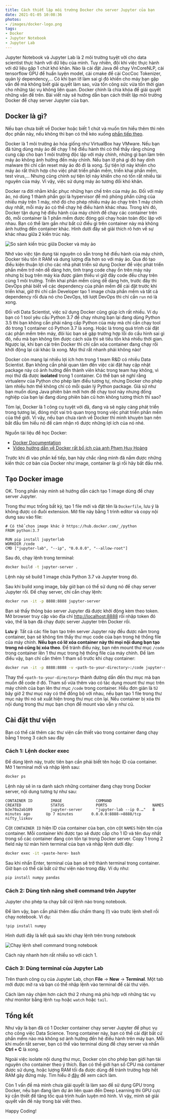 ```yaml
---
title: Cách thiết lập môi trường Docker cho server Jupyter của bạn
date: 2021-01-05 10:08:36
photos:
- /images/docker-logo.png
tags:
- Docker
- Jupyter Notebook
- Jupyter Lab
---
```

Jupyter Notebook và Jupyter Lab là 2 môi trường tuyệt vời cho data scientist thực hành với dữ liệu của mình. Tuy nhiên, đôi khi việc thực hành với dữ liệu gặp 1 chút khó khăn. Nào là cài đặt Java để chạy VnCoreNLP, cài tensorflow GPU để huấn luyện model, cài cmake để cài CocCoc Tokenizer, quản lý dependency,... Có khi bạn lỡ làm sai gì đó khiến cho máy bạn gặp vấn đề mà không biết giải quyết làm sao, vừa tốn công sức vừa tốn thời gian cho những tác vụ không liên quan. Docker chính là chìa khóa để giái quyết những vấn đề trên. Bài viết này sẽ hướng dẫn bạn cách thiết lập môi trường Docker để chạy server Jupyter của bạn.

## Docker là gì?

Nếu bạn chưa biết về Docker hoặc biết 1 chút và muốn tìm hiểu thêm thì nên đọc phần này, nếu không thì bạn có thể kéo xuống [phần tiếp theo](#Tao-Docker-image).

Docker là 1 môi trường ảo hóa giống như VirtualBox hay VMware. Nếu bạn đã từng dùng máy ảo để chạy 1 hệ điều hành thì có thể thấy rằng chúng cung cấp cho bạn 1 môi trường độc lập với máy chính, những gì bạn làm trên máy ảo không ảnh hưởng đến máy chính. Nếu bạn lỡ phá gì đó hay dính malware thì chỉ cần reset máy ảo đó đi là xong. Sự tiện lợi này khiến cho máy ảo rất thích hợp cho việc phát triển phần mềm, triển khai phần mềm, test virus,... Nhưng cũng chính sự tiện lợi này khiến cho nó tốn rất nhiều tài nguyên của máy. Vì vậy, việc sử dụng máy ảo tương đối khó khăn.

Docker ra đời nhằm khắc phục những hạn chế trên của máy ảo. Đối với máy ảo, nó dùng 1 thành phần gọi là hypervisor để mô phỏng phần cứng của nhiều máy trên 1 máy, nhờ đó cho phép nhiều máy ảo chạy trên 1 máy chính duy nhất, mỗi máy ảo có thể chạy hệ điều hành khác nhau. Trong khi đó, Docker tận dụng hệ điều hành của máy chính để chạy các container trên đó, mỗi container là 1 phần mềm được đóng gói chạy hoàn toàn độc lập với nhau. Bạn có thể làm gần như bất cứ điều gì trên container này mà không ảnh hướng đến container khác. Hình dưới đây sẽ giải thích rõ hơn về sự khác nhau giữa 2 kiến trúc này.

![So sánh kiến trúc giữa Docker và máy ảo](docker.png)

Nhờ vào việc tận dụng tài nguyên có sẵn trong hệ điều hành của máy chính, Docker tiêu tốn ít RAM và dung lượng đĩa hơn so với máy ảo. Qua đó tạo điều kiện thuận lợi cho các nhà phát triển sử dụng Docker để việc phát triển phần mềm trở nên dễ dàng hơn, tình trạng code chạy ổn trên máy này nhưng bị bug trên máy kia được giảm thiểu vì giờ đây code đều chạy trên cùng 1 môi trường. Triển khai phần mềm cũng dễ dàng hơn, trước đây thì DevOps phải biết về các dependency của phần mềm để cài đặt trước khi triển khai, giờ thì chỉ cần Developer tạo 1 image chứa phần mềm và tất cả dependency rồi đưa nó cho DevOps, tới lượt DevOps thì chỉ cần `run` nó là xong.

Đối với Data Scientist, việc sử dụng Docker cũng giúp ích rất nhiều. Ví dụ bạn có 1 tool yêu cầu Python 3.7 để chạy nhưng bạn lại đang dùng Python 3.5 thì bạn không cần phải nâng cấp Python của máy mà chỉ cần chạy tool đó trong 1 container có Python 3.7 là xong. Hoặc là trong quá trình cài đặt các phần mềm trên máy, đôi lúc bạn sẽ gặp trường hợp lỗi do cấu hình sai gì đó, nếu mà bạn không tìm được cách sửa thì sẽ tiêu tốn khá nhiều thời gian. Ngược lại, khi bạn cài trên Docker thì chỉ cần xóa container đang chạy rồi khởi động lại cái khác là xong. Mọi thứ rất nhanh phải không nào!

Docker còn mang lại nhiều lợi ích hơn trong 1 team R&D có nhiều Data Scientist. Bạn không cần phải quan tâm đến việc cài đặt hay cập nhật package này có ảnh hưởng đến thành viên khác trong team hay không, vì mọi thứ đã được **isolated** trong 1 container. Có thể bạn sẽ nghĩ rằng virtualenv của Python cho phép làm điều tương tự, nhưng Docker cho phép làm nhiều hơn thế không chỉ có mỗi quản lý Python package. Giả sử như bạn muốn dùng Java phiên bản mới hơn để chạy tool này nhưng đồng nghiệp của bạn lại đang dùng phiên bản cũ hơn không tương thích thì sao?

Tóm lại, Docker là 1 công cụ tuyệt vời đã, đang và sẽ ngày càng phát triển trong tương lai, đóng một vai trò quan trọng trong việc phát triển phần mềm của thế giới. Vì vậy, nếu bạn chưa rành về Docker thì mình khuyên bạn nên bắt đầu tìm hiểu nó để cảm nhận rõ được những lợi ích của nó nhé.

Nguồn tài liệu để học Docker:
- [Docker Documentation](https://docs.docker.com/get-started/overview/)
- [Video hướng dẫn về Docker rất bổ ích của anh Phạm Huy Hoàng](https://www.youtube.com/watch?v=1k8pox8mkxc)

Trước khi đi vào phần kế tiếp, bạn hãy chắc rằng mình đã nắm được những kiến thức cơ bản của Docker như image, container là gì rồi hãy bắt đầu nhé.

## Tạo Docker image

OK. Trong phần này mình sẽ hướng dẫn cách tạo 1 image dùng để chạy server Jupyter.

Trong thư mục trống bất kỳ, tạo 1 file mới và đặt tên là `Dockerfile`, lưu ý là không được có đuôi extension. Mở file này bằng 1 trình editor và copy nội dung sau vào file:

```docker
# Có thể chọn image khác ở https://hub.docker.com/_/python
FROM python:3.7

RUN pip install jupyterlab
WORKDIR /code
CMD ["jupyter-lab", "--ip", "0.0.0.0", "--allow-root"]
```

Sau đó, chạy lệnh trong terminal:
```bash
docker build -t jupyter-server .
```

Lệnh này sẽ build 1 image chứa Python 3.7 và Jupyter trong đó.

Sau khi build xong image, bây giờ bạn có thể sử dụng nó để chạy server Jupyter rồi. Để chạy server, chỉ cần chạy lệnh:
```bash
docker run -it -p 8888:8888 jupyter-server
```

Bạn sẽ thấy thông báo server Jupyter đã được khởi động kèm theo token. Mở browser truy cập vào địa chỉ [http://localhost:8888](http://localhost:8888) rồi nhập token đó vào, thế là bạn đã chạy được server Jupyter trên Docker rồi.

**Lưu ý**: Tất cả các file bạn tạo trên server Jupyter này đều được nằm trong container, bạn sẽ không tìm thấy thư mục code của bạn trong hệ thống file của máy chính. **Nếu bạn có lỡ xóa container này thì mọi nội dung bạn tạo trong nó cũng bị xóa theo**. Để tránh điều này, bạn nên mount thư mục `/code` trong container lên 1 thư mục trong hệ thống file của máy chính. Để làm điều vậy, bạn chỉ cần thêm 1 tham số trước khi chạy container:
```bash
docker run -it -p 8888:8888 -v <path-to-your-directory>:/code jupyter-server
```
Thay thế `<path-to-your-directory>` thành đường dần đến thư mục mà bạn muốn để code ở đó. Tham số vừa thêm vào có tác dụng mount thư mục trên máy chính của bạn lên thư mục `/code` trong container. Hiểu đơn giản là từ bây giờ 2 thư mục này có thể đồng bộ với nhau, nếu bạn tạo 1 file trong thư mục này thì nó sẽ xuất hiện trong thư mục còn lại. Nếu container bị xóa thì nội dung trong thư mục bạn chọn để mount vào vẫn y như cũ.

## Cài đặt thư viện

Bạn có thể cài thêm các thư viện cần thiết vào trong container đang chạy bằng 1 trong 3 cách sau đây

### Cách 1: Lệnh docker exec

Để dùng lệnh này, trước tiên bạn cần phải biết tên hoặc ID của container. Mở 1 terminal mới và nhập lệnh sau:
```bash
docker ps
```

Lệnh này sẽ in ra danh sách những container đang chạy trong Docker server, nội dung tương tự như sau:
```
CONTAINER ID        IMAGE               COMMAND                  CREATED             STATUS              PORTS                    NAMES
b3e70a2ab109        jupyter-server      "jupyter-lab --ip 0.…"   8 minutes ago       Up 7 minutes        0.0.0.0:8888->8888/tcp   nifty_liskov
```

Cột `CONTAINER ID` hiện ID của container của bạn, còn cột `NAMES` hiện tên của container. Mỗi container khi được tạo sẽ được cấp cho 1 ID và tên duy nhất trong số các container đang còn tồn tại trong Docker server. Copy 1 trong 2 field này từ màn hình terminal của bạn và nhập lệnh dưới đây:
```bash
docker exec -it <paste-here> bash
```
Sau khi nhấn Enter, terminal của bạn sẽ trở thành terminal trong container. Giờ bạn có thể cài bất cứ thư viện nào trong đây. Ví dụ như:
```bash
pip install numpy pandas
```

### Cách 2: Dùng tính năng shell command trên Jupyter

Jupyter cho phép ta chạy bất cứ lệnh nào trong notebook.

Để làm vậy, bạn cần phải thêm dấu chấm thang (!) vào trước lệnh shell rồi chạy notebook. Ví dụ:
```
!pip install numpy
```
Hình dưới đây là kết quả sau khi chạy lệnh trên trong notebook

![Chạy lệnh shell command trong notebook](screenshot.png)

Cách này nhanh hơn rất nhiều so với cách 1.

### Cách 3: Dùng terminal của Jupyter Lab

Trên thanh công cụ của Jupyter Lab, chọn **File** → **New** → **Terminal**. Một tab mới được mở ra và bạn có thể nhập lệnh vào terminal để cài thư viện.

Cách làm này chậm hơn cách thứ 2 nhưng mà phù hợp với những tác vụ như monitor bằng lệnh `top` hoặc `watch` hoặc `tail`.

## Tổng kết

Như vậy là bạn đã có 1 Docker container chạy server Jupyter để phục vụ cho công việc Data Science. Trong container này, bạn có thể cài đặt bất cứ phần mềm nào mà không sợ ảnh hưởng đến hệ điều hành trên máy bạn. Mỗi khi muốn tắt server, bạn có thể vào terminal dùng để chạy server và nhấn **Ctrl + C** là xong.

Ngoài việc isolate nội dung thư mục, Docker còn cho phép bạn giới hạn tài nguyên cho container theo ý thích. Bạn có thể giới hạn số CPU mà container được sử dụng, hoặc lượng RAM tối đa được dùng để tránh trường hợp hết RAM gây đứng máy. Tìm hiểu ở [đây](https://docs.docker.com/config/containers/resource_constraints/) để xem cách làm.

Còn 1 vấn đề mà mình chưa giải quyết là làm sao để sử dụng GPU trong Docker, nếu bạn đang làm dự án liên quan đến Deep Learning thì GPU cực kỳ cần thiết để tăng tốc quá trình huấn luyện mô hình. Vì vậy, mình sẽ giải quyết vần đề này trong bài viết theo.

Happy Coding!
